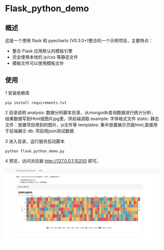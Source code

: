 # Flask_python_demo

## 概述

这是一个使用 flask 和 pyecharts (V0.3.0+)整合的一个示例项目，主要特点：

- 整合 Flask 应用默认的模板引擎
- 完全使用本地的 js/css 等静态文件
- 模板文件可以使用模板文件

## 使用

1 安装依赖库

```shell
pip install requirements.txt
```


2 目录说明
analysis: 数据分析脚本目录，从mongodb查询数据进行统计分析，结果数据写到Html或图片jpg里，供前端调取
example:  字体格式文件
static:   静态文件：放置项目用到的图片，js文件等
templates: 集中放置展示页面html,直接用于前端展示
db: 项目用json测试数据

3 进入目录，运行服务启动脚本

```shell
python flask_python_demo.py
```

4 预览，访问浏览器 http://127.0.0.1:10200 即可。

![screenshots](screenshots.png)